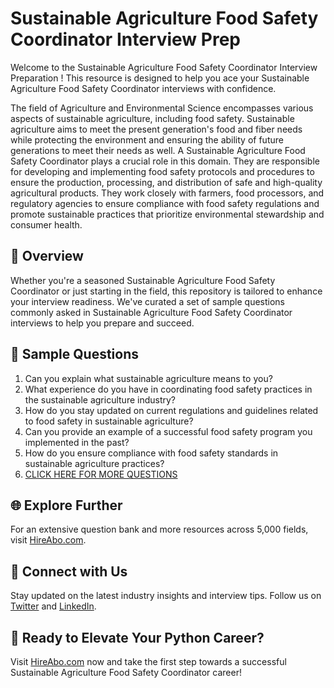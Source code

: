 # Sustainable Agriculture Food Safety Coordinator Interview Prep

Welcome to the Sustainable Agriculture Food Safety Coordinator Interview Preparation ! This resource is designed to help you ace your Sustainable Agriculture Food Safety Coordinator interviews with confidence.

The field of Agriculture and Environmental Science encompasses various aspects of sustainable agriculture, including food safety. Sustainable agriculture aims to meet the present generation's food and fiber needs while protecting the environment and ensuring the ability of future generations to meet their needs as well. A Sustainable Agriculture Food Safety Coordinator plays a crucial role in this domain. They are responsible for developing and implementing food safety protocols and procedures to ensure the production, processing, and distribution of safe and high-quality agricultural products. They work closely with farmers, food processors, and regulatory agencies to ensure compliance with food safety regulations and promote sustainable practices that prioritize environmental stewardship and consumer health.

## 🚀 Overview

Whether you're a seasoned Sustainable Agriculture Food Safety Coordinator or just starting in the field, this repository is tailored to enhance your interview readiness. We've curated a set of sample questions commonly asked in Sustainable Agriculture Food Safety Coordinator interviews to help you prepare and succeed.

## 📝 Sample Questions

1. Can you explain what sustainable agriculture means to you?
2. What experience do you have in coordinating food safety practices in the sustainable agriculture industry?
3. How do you stay updated on current regulations and guidelines related to food safety in sustainable agriculture?
4. Can you provide an example of a successful food safety program you implemented in the past?
5. How do you ensure compliance with food safety standards in sustainable agriculture practices?
6. [CLICK HERE FOR MORE QUESTIONS](https://hireabo.com/job/10_4_44/Sustainable%20Agriculture%20Food%20Safety%20Coordinator)

## 🌐 Explore Further

For an extensive question bank and more resources across 5,000 fields, visit [HireAbo.com](https://www.hireabo.com).

## 📱 Connect with Us

Stay updated on the latest industry insights and interview tips. Follow us on [Twitter](https://twitter.com/hireabo) and [LinkedIn](https://www.linkedin.com/in/hire-abo-3609972a8/).

## 🚀 Ready to Elevate Your Python Career?

Visit [HireAbo.com](https://www.hireabo.com) now and take the first step towards a successful Sustainable Agriculture Food Safety Coordinator career!